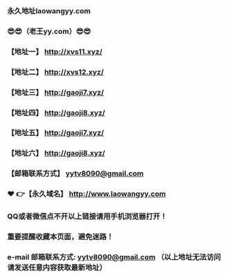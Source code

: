 ### 永久地址laowangyy.com
### :sunglasses::sunglasses:（老王yy.com）:sunglasses::sunglasses:
### 【地址一】  http://xvs11.xyz/
### 【地址二】  http://xvs12.xyz/
### 【地址三】  http://gaoji7.xyz/
### 【地址四】  http://gaoji8.xyz/
### 【地址五】  http://gaoji7.xyz/
### 【地址六】  http://gaoji8.xyz/
### 【邮箱联系方式】  yytv8090@gmail.com
### :heart: :point_right:【永久域名】  http://www.laowangyy.com
### QQ或者微信点不开以上链接请用手机浏览器打开！
### 重要提醒收藏本页面，避免迷路！
### e-mail 邮箱联系方式: yytv8090@gmail.com （以上地址无法访问请发送任意内容获取最新地址）
